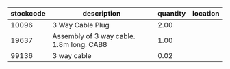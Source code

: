 |stockcode|description|quantity|location|
|---------|-----------|--------|--------|
|10096|3 Way Cable Plug|2.00||
|19637|Assembly of 3 way cable. 1.8m long. CAB8|1.00||
|99136|3 way cable|0.02||
